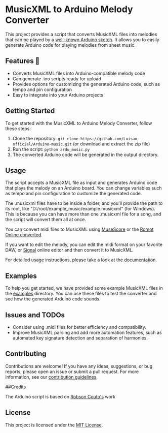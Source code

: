 # MusicXML to Arduino Melody Converter

This project provides a script that converts MusicXML files into melodies that can be played by a [well-known Arduino sketch](https://github.com/robsoncouto/arduino-songs). It allows you to easily generate Arduino code for playing melodies from sheet music.

## Features :musical_note:

- Converts MusicXML files into Arduino-compatible melody code
- Can generate .ino scripts ready for upload
- Provides options for customizing the generated Arduino code, such as tempo and pin configuration
- Easy to integrate into your Arduino projects

## Getting Started

To get started with the MusicXML to Arduino Melody Converter, follow these steps:

1. Clone the repository: `git clone https://github.com/Luisao-official/Arduino-music.git` (or download  and extract the zip file)
1. Run the script: `python ardu_music.py`
2. The converted Arduino code will be generated in the output directory.

## Usage

The script accepts a MusicXML file as input and generates Arduino code that plays the melody on an Arduino board. You can change variables such as tempo and pin configuration to customize the generated code.

The .musicxml files have to be inside a folder, and you'll provide the path to its root, like "D:/root/example_music/example.musicxml" (for Windows). This is because you can have more than one .musicxml file for a song, and the script will convert them all at once.

You can convert midi files to MusicXML using [MuseScore](https://musescore.org/en) or the [Romot Online converted](https://romot-co.github.io/midi-musicxml-seq/).

If you want to edit the melody, you can edit the midi format on your favorite DAW, or [Signal](https://signal.vercel.app/edit) online editor and then convert it to MusicXML.

For detailed usage instructions, please take a look at the [documentation](docs/usage.md).

## Examples

To help you get started, we have provided some example MusicXML files in the [examples](examples/EXAMPLES.md) directory. You can use these files to test the converter and see how the generated Arduino code sounds.


## Issues and TODOs

- Consider using .midi files for better efficiency and compatibility.
- Improve MusicXML parsing and add more automation features, such as automated key signature detection and separation of harmonies.




## Contributing

Contributions are welcome! If you have any ideas, suggestions, or bug reports, please open an issue or submit a pull request. For more information, see our [contribution guidelines](CONTRIBUTING.md).

##Credits

The Arduino script is based on [Robson Couto's](https://github.com/robsoncouto) work

## License

This project is licensed under the [MIT License](LICENSE).
